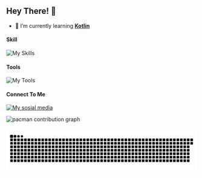 ## Hey There! 👋

<!--
**Farhansyah-Dev/Farhansyah-Dev** is a ✨ _special_ ✨ repository because its `README.md` (this file) appears on your GitHub profile.

Here are some ideas to get you started:

- 🔭 I’m currently working on ...
- 🌱 I’m currently learning ...
- 👯 I’m looking to collaborate on ...
- 🤔 I’m looking for help with ...
- 💬 Ask me about ...
- 📫 How to reach me: ...
- 😄 Pronouns: ...
- ⚡ Fun fact: ...
-->
- 🌱 I’m currently learning [**Kotlin**](https://kotlinlang.org)

#### Skill
![My Skills](https://skillicons.dev/icons?i=html,css,javascript,php&perline=3)

#### Tools
![My Tools](https://skillicons.dev/icons?i=git,github,laravel,react&perline=3)


#### Connect To Me
[![My sosial media](https://skillicons.dev/icons?i=instagram)](https://instagram.com/farhan.wrdsyh)

<picture>
  <source media="(prefers-color-scheme: dark)" srcset="https://raw.githubusercontent.com/Farhansyah-Dev/Farhansyah-Dev/output/pacman-contribution-graph-dark.svg">
  <source media="(prefers-color-scheme: light)" srcset="https://raw.githubusercontent.com/Farhansyah-Dev/Farhansyah-Dev/output/pacman-contribution-graph.svg">
  <img alt="pacman contribution graph" src="https://raw.githubusercontent.com/Farhansyah-Dev/Farhansyah-Dev/output/pacman-contribution-graph.svg">
</picture>

###

<img src="https://raw.githubusercontent.com/Farhansyah-Dev/Farhansyah-Dev/output/snake.svg" alt="Snake animation" />

###
